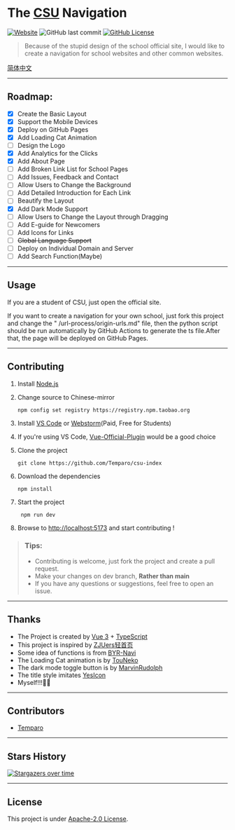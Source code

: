 # The [CSU](https://www.csu.edu.cn/) Navigation

[![Website](https://img.shields.io/website?url=https%3A%2F%2Fcsu-index.github.io%2F&up_message=CSU-Index&down_message=Time%20out&style=for-the-badge)](https://csu-index.github.io/)
![GitHub last commit](https://img.shields.io/github/last-commit/Temparo/csu-index?style=for-the-badge)
[![GitHub License](https://img.shields.io/github/license/Temparo/csu-index?style=for-the-badge)](LICENSE)

> Because of the stupid design of the school official site, I would like to create a navigation for school websites and
> other common websites.

[简体中文](README.zh-Hans.md)

---

## Roadmap:

- [x] Create the Basic Layout
- [x] Support the Mobile Devices
- [x] Deploy on GitHub Pages
- [x] Add Loading Cat Animation
- [ ] Design the Logo
- [x] Add Analytics for the Clicks
- [x] Add About Page
- [ ] Add Broken Link List for School Pages
- [ ] Add Issues, Feedback and Contact
- [ ] Allow Users to Change the Background
- [ ] Add Detailed Introduction for Each Link
- [ ] Beautify the Layout
- [x] Add Dark Mode Support
- [ ] Allow Users to Change the Layout through Dragging
- [ ] Add E-guide for Newcomers
- [ ] Add Icons for Links
- [ ] ~~Global Language Support~~
- [ ] Deploy on Individual Domain and Server
- [ ] Add Search Function(Maybe)

---

## Usage

If you are a student of CSU, just open the official site.

If you want to create a navigation for your own school, just fork this project and change the "
/url-process/origin-urls.md" file, then the python script should be run automatically by GitHub Actions to generate the
ts file.After that, the page will be deployed on GitHub Pages.

---

## Contributing

1. Install [Node.js](https://nodejs.org/en/download/)

2. Change source to Chinese-mirror

   ```shell
   npm config set registry https://registry.npm.taobao.org
   ```

3. Install [VS Code](https://code.visualstudio.com/) or [Webstorm](https://www.jetbrains.com/webstorm/)(Paid, Free for
   Students)

4. If you're using VS Code, [Vue-Official-Plugin](https://marketplace.visualstudio.com/items?itemName=Vue.volar) would
   be a good choice

5. Clone the project

   ```shell
   git clone https://github.com/Temparo/csu-index
   ```

6. Download the dependencies

   ```shell
   npm install
   ```

7. Start the project

   ```shell
    npm run dev
   ```
8. Browse to [http://localhost:5173](http://localhost:5173) and start contributing !

> ### Tips:
> - Contributing is welcome, just fork the project and create a pull request.
> - Make your changes on dev branch, **Rather than main**
> - If you have any questions or suggestions, feel free to open an issue.

---

## Thanks

- The Project is created by [Vue 3](https://vuejs.org/) + [TypeScript](https://www.typescriptlang.org/)
- This project is inspired by [ZJUers轻首页](https://zjuers.com/)
- Some idea of functions is from [BYR-Navi](https://github.com/BYR-Navi/BYR-Navi)
- The Loading Cat animation is by [TouNeko](https://codepen.io/touneko)
- The dark mode toggle button is by [MarvinRudolph](https://codepen.io/MarvinRudolph)
- The title style imitates [YesIcon](https://yesicon.app/)
- Myself!!!🏳️‍🌈

---

## Contributors

- [Temparo](https://github.com/Temparo)

---

## Stars History

[![Stargazers over time](https://starchart.cc/Temparo/csu-index.svg)](https://starchart.cc/Temparo/csu-index)

---

## License

This project is under [Apache-2.0 License](LICENSE).
